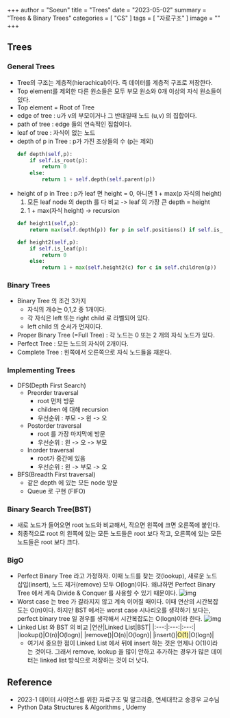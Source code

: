 +++
author = "Soeun"
title = "Trees"
date = "2023-05-02"
summary = "Trees & Binary Trees"
categories = [
    "CS"
]
tags = [
    "자료구조"
]
image = ""
+++
## Trees

### General Trees
- Tree의 구조는 계층적(hierachical)이다. 즉 데이터를 계층적 구조로 저장한다.
- Top element를 제외한 다른 원소들은 모두 부모 원소와 0개 이상의 자식 원소들이 있다. 
- Top element = Root of Tree
- edge of tree : u가 v의 부모이거나 그 반대일때 노드 (u,v) 의 집합이다.
- path of tree : edge 들의 연속적인 집합이다. 
- leaf of tree : 자식이 없는 노드
- depth of p in Tree : p가 가진 조상들의 수 (p는 제외)
    ```python
    def depth(self,p):
        if self.is_root(p):
            return 0
        else:
            return 1 + self.depth(self.parent(p))
    ```
- height of p in Tree : p가 leaf 면 height = 0, 아니면 1 + max(p 자식의 height)
    1. 모든 leaf node 의 depth 를 다 비교 -> leaf 의 가장 큰 depth = height
    2. 1 + max(자식 height) -> recursion
    ```python
    def height1(self,p):
        return max(self.depth(p)) for p in self.positions() if self.is_leaf(p)

    def height2(self,p):
        if self.is_leaf(p):
            return 0 
        else:
            return 1 + max(self.height2(c) for c in self.children(p)) 
    ```
### Binary Trees
- Binary Tree 의 조건 3가지
  - 자식의 개수는 0,1,2 중 1개이다.
  - 각 자식은 left 또는 right child 로 라벨되어 있다.
  - left child 의 순서가 먼저이다.
- Proper Binary Tree (=Full Tree) : 각 노드는 0 또는 2 개의 자식 노드가 있다.
- Perfect Tree : 모든 노드의 자식이 2개이다.
- Complete Tree : 왼쪽에서 오른쪽으로 자식 노드들을 채운다. 

### Implementing Trees
- DFS(Depth First Search)
  - Preorder traversal
    - root 먼저 방문
    - children 에 대해 recursion
    - 우선순위 : 부모 -> 왼 -> 오
  - Postorder traversal
    - root 를 가장 마지막에 방문
    - 우선순위 : 왼 -> 오 -> 부모
  - Inorder traversal
    - root가 중간에 있음
    - 우선순위 : 왼 -> 부모 -> 오
- BFS(Breadth First traversal)
  - 같은 depth 에 있는 모든 node 방문
  - Queue 로 구현 (FIFO)

### Binary Search Tree(BST)
- 새로 노드가 들어오면 root 노드와 비교해서, 작으면 왼쪽에 크면 오른쪽에 붙인다.
- 최종적으로 root 의 왼쪽에 있는 모든 노드들은 root 보다 작고, 오른쪽에 있는 모든 노드들은 root 보다 크다.

### BigO
- Perfect Binary Tree 라고 가정하자. 이때 노드를 찾는 것(lookup), 새로운 노드 삽입(insert), 노드 제거(remove) 모두 O(logn)이다. 왜냐하면 Perfect Binary Tree 에서 계속 Divide & Conquer 를 사용할 수 있기 때문이다. 
    ![img](https://github.com/ddoddii/ddoddii.github.io/assets/95014836/dea2c9a6-5e7a-403b-b055-35eef083808c)
- Worst case 는 tree 가 갈라지지 않고 계속 이어질 때이다. 이때 연산의 시간복잡도는 O(n)이다. 하지만 BST 에서는 worst case 시나리오를 생각하기 보다는, perfect binary tree 일 경우를 생각해서 시간복잡도는 O(logn)이라 한다. 
    ![img](https://github.com/ddoddii/ddoddii.github.io/assets/95014836/99e1f2e5-874c-447f-a3a4-aa56647ed298)
- Linked List 와 BST 의 비교 
    |연산|Linked List|BST|
    |:---:|:---:|:---:|
    |lookup()|O(n)|O(logn)|
    |remove()|O(n)|O(logn)|
    |insert()|<span style="background-color: #FFF59D">O(1)</span>|O(logn)|
    - 여기서 중요한 점이 Linked List 에서 뒤에 insert 하는 것은 언제나 O(1)이라는 것이다. 그래서 remove, lookup 을 많이 안하고 추가하는 경우가 많은 데이터는 linked list 방식으로 저장하는 것이 더 낫다. 
## Reference
- 2023-1 데이터 사이언스를 위한 자료구조 및 알고리즘, 연세대학교 송경우 교수님
- Python Data Structures & Algorithms , Udemy